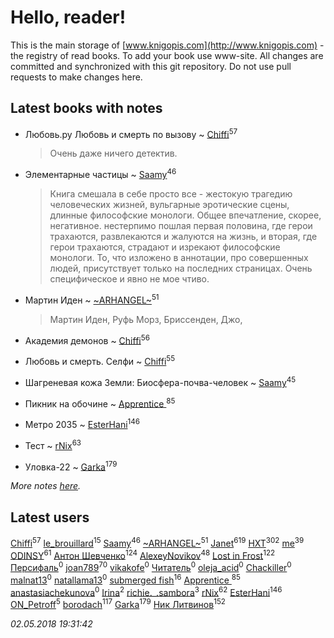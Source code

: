 # Hello, reader!
This is the main storage of [www.knigopis.com](http://www.knigopis.com) - the registry of read books.
To add your book use www-site. All changes are committed and synchronized with this git repository.
Do not use pull requests to make changes here.


## Latest books with notes
* Любовь.ру Любовь и смерть по вызову ~ [Chiffi](users/105/105831994080785626680-google)<sup>57</sup>
    > Очень даже ничего детектив.

* Элементарные частицы ~ [Saamy](users/115/115226508-vkontakte)<sup>46</sup>
    > Книга смешала в себе просто все - жестокую трагедию человеческих жизней, вульгарные эротические сцены, длинные философские монологи. 
    > Общее впечатление, скорее, негативное. нестерпимо пошлая первая половина, где герои трахаются, развлекаются и жалуются на жизнь, и вторая, где герои трахаются, страдают и изрекают философские монологи. То, что изложено в аннотации, про совершенных людей, присутствует только на последних страницах. 
    > Очень специфическое и явно не мое чтиво.

* Мартин Иден ~ [~ARHANGEL~](users/642/64251996-vkontakte)<sup>51</sup>
    > Мартин Иден, Руфь Морз, Бриссенден, Джо,

* Академия демонов ~ [Chiffi](users/105/105831994080785626680-google)<sup>56</sup>

* Любовь и смерть. Селфи ~ [Chiffi](users/105/105831994080785626680-google)<sup>55</sup>

* Шагреневая кожа Земли: Биосфера-почва-человек ~ [Saamy](users/115/115226508-vkontakte)<sup>45</sup>

* Пикник на обочине ~ [Apprentice ](users/528/52821952-vkontakte)<sup>85</sup>

* Метро 2035 ~ [EsterHani](users/305/30558181-vkontakte)<sup>146</sup>

* Тест ~ [rNix](users/115/115622071-twitter)<sup>63</sup>

* Уловка-22 ~ [Garka](users/115/115753719718250012620-google)<sup>179</sup>


_More notes [here](latest_books_with_notes.md)._


## Latest users
[Chiffi](users/105/105831994080785626680-google)<sup>57</sup> 
[le_brouillard](users/133/13330781-vkontakte)<sup>15</sup> 
[Saamy](users/115/115226508-vkontakte)<sup>46</sup> 
[~ARHANGEL~](users/642/64251996-vkontakte)<sup>51</sup> 
[Janet](users/108/108113656204404967440-google)<sup>619</sup> 
[HXT](users/100/100002563462782-facebook)<sup>302</sup> 
[me](users/381/381417697-yandex)<sup>39</sup> 
[ODINSY](users/100/100978570902186865324-google)<sup>61</sup> 
[Антон Шевченко](users/339/339786161-vkontakte)<sup>124</sup> 
[AlexeyNovikov](users/170/170278332-vkontakte)<sup>48</sup> 
[Lost in Frost](users/103/103293621948650602575-google)<sup>122</sup> 
[Персифаль](users/107/107737634378855600034-google)<sup>0</sup> 
[joan789](users/240/2401650-vkontakte)<sup>70</sup> 
[vikakofe](users/103/103768944046575496185-google)<sup>0</sup> 
[Читатель](users/237/237477700-vkontakte)<sup>0</sup> 
[oleja_acid](users/214/214195420-vkontakte)<sup>0</sup> 
[Chackiller](users/115/115804413412486285663-google)<sup>0</sup> 
[malnat13](users/353/35389775-yandex)<sup>0</sup> 
[natallama13](users/197/197338727-yandex)<sup>0</sup> 
[submerged fish](users/471/471364154-yandex)<sup>16</sup> 
[Apprentice ](users/528/52821952-vkontakte)<sup>85</sup> 
[anastasiachekunova](users/353/35337055-vkontakte)<sup>0</sup> 
[Irina](users/356/356696223-vkontakte)<sup>2</sup> 
[richie._.sambora](users/203/2033580363583983-facebook)<sup>3</sup> 
[rNix](users/115/115622071-twitter)<sup>62</sup> 
[EsterHani](users/305/30558181-vkontakte)<sup>146</sup> 
[ON_Petroff](users/107/1079841742132777-facebook)<sup>5</sup> 
[borodach](users/157/15706320-vkontakte)<sup>117</sup> 
[Garka](users/115/115753719718250012620-google)<sup>179</sup> 
[Ник Литвинов](users/241/241974816-vkontakte)<sup>152</sup> 


_02.05.2018 19:31:42_
